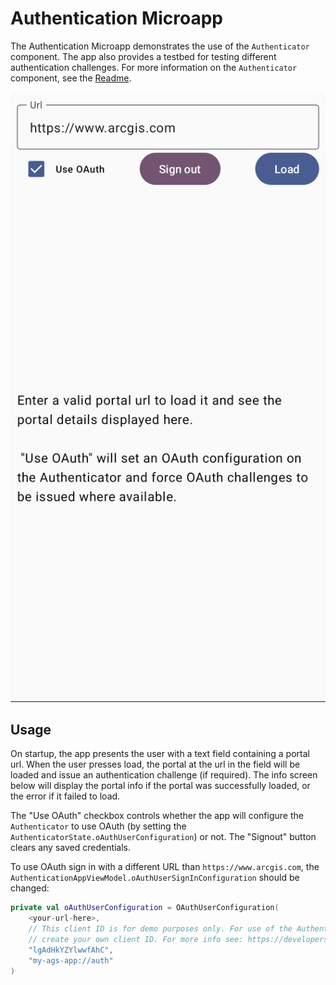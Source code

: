 # Authentication Microapp

The Authentication Microapp demonstrates the use of the `Authenticator` component. The app also provides a testbed for testing different authentication challenges. For more information on the `Authenticator` component, see the [Readme]().

![](screenshot.png)

## Usage

On startup, the app presents the user with a text field containing a portal url. When the user presses load, the portal at the url in the field will be loaded and issue an authentication challenge (if required). The info screen below will display the portal info if the portal was successfully loaded, or the error if it failed to load.

The "Use OAuth" checkbox controls whether the app will configure the `Authenticator` to use OAuth (by setting the `AuthenticatorState.oAuthUserConfiguration`) or not. The "Signout" button clears any saved credentials.

To use OAuth sign in with a different URL than `https://www.arcgis.com`, the `AuthenticationAppViewModel.oAuthUserSignInConfiguration` should be changed:

```kotlin
private val oAuthUserConfiguration = OAuthUserConfiguration(
	<your-url-here>,
	// This client ID is for demo purposes only. For use of the Authenticator in your own app,
	// create your own client ID. For more info see: https://developers.arcgis.com/documentation/mapping-apis-and-services/security/tutorials/register-your-application/
	"lgAdHkYZYlwwfAhC",
	"my-ags-app://auth"
)
```


